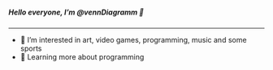 ##### Hello everyone, I’m @vennDiagramm 👋
_____________________________________________

- 👀 I’m interested in art, video games, programming, music and some sports
- 🌱 Learning more about programming

